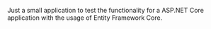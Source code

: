 Just a small application to test the functionality for a ASP.NET Core application with the usage of Entity Framework Core.
